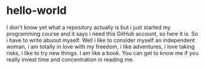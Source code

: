 # hello-world
I don't know yet what a repository actually is but i just started my programming course and it says i need this GitHub account, so here it is. 
So i have to write abuout myself. Well i like to consider myself an independent woman, i am totally in love with my freedom, i like adventures, i love taking risks, i like to try new things. I am like a book. You can get to know me if you really invest time and concentration in reading me. 
